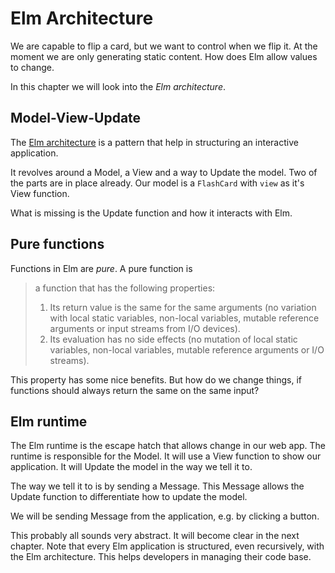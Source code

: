 # Elm Architecture
We are capable to flip a card, but we want to control when we flip it. At the
moment we are only generating static content. How does Elm allow values to
change.

In this chapter we will look into the _Elm architecture_.

## Model-View-Update
The [Elm architecture][architecture] is a pattern that help in structuring
an interactive application.

It revolves around a Model, a View and a way to Update the model. Two of the
parts are in place already. Our model is a `FlashCard` with `view` as it's View
function.

What is missing is the Update function and how it interacts with Elm.

## Pure functions
Functions in Elm are _pure_. A pure function is

> a function that has the following properties:
>
> 1. Its return value is the same for the same arguments (no variation with
>   local static variables, non-local variables, mutable reference arguments or
>   input streams from I/O devices). 
> 2. Its evaluation has no side effects (no mutation of local static variables,
>   non-local variables, mutable reference arguments or I/O streams).

This property has some nice benefits. But how do we change things, if functions
should always return the same on the same input?

## Elm runtime
The Elm runtime is the escape hatch that allows change in our web app. The
runtime is responsible for the Model. It will use a View function to show our
application. It will Update the model in the way we tell it to.

The way we tell it to is by sending a Message. This Message allows the Update
function to differentiate how to update the model.

We will be sending Message from the application, e.g. by clicking a button.

This probably all sounds very abstract. It will become clear in the next
chapter. Note that every Elm application is structured, even recursively, with
the Elm architecture. This helps developers in managing their code base.

[architecture]: https://guide.elm-lang.org/architecture/
[pure]: https://en.wikipedia.org/wiki/Pure_function
